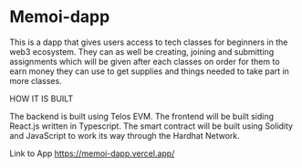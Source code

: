  # Memoi-dapp
 This is a dapp that gives users access to tech classes for beginners in the web3 ecosystem. They can as well be creating, joining and submitting assignments which will be given after each classes on order for them to earn money they can use to get supplies and things needed to take part in more classes.  

HOW IT IS BUILT

The backend is built using Telos EVM. The frontend will be built siding React.js written in Typescript. The smart contract will be built using Solidity and JavaScript to work its way through the Hardhat Network.

Link to App
https://memoi-dapp.vercel.app/
